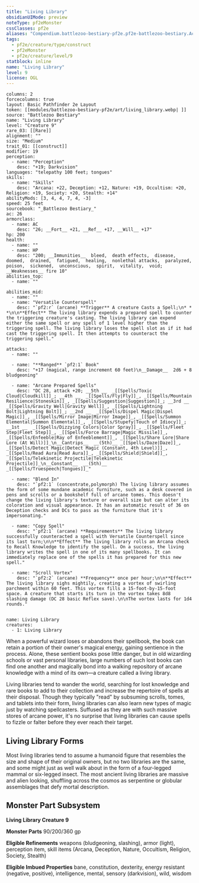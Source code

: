 ```yaml
---
title: "Living Library"
obsidianUIMode: preview
noteType: pf2eMonster
cssClasses: pf2e
aliases: "Compendium.battlezoo-bestiary-pf2e.pf2e-battlezoo-bestiary.Actor.YdhWQlUxoHSbth7m" 
tags:
  - pf2e/creature/type/construct
  - pf2eMonster
  - pf2e/creature/level/9
statblock: inline
name: "Living Library"
level: 9
license: OGL
---
```


```statblock
columns: 2
forcecolumns: true
layout: Basic Pathfinder 2e Layout
token: [[modules/battlezoo-bestiary-pf2e/art/living_library.webp| ]]
source: "Battlezoo Bestiary"
name: "Living Library"
level: "Creature 9"
rare_03: [[Rare]]
alignment: ""
size: "Medium"
trait_01: [[construct]]
modifier: 19
perception:
  - name: "Perception"
    desc: "+19; Darkvision"
languages: "telepathy 100 feet; tongues"
skills:
  - name: "Skills"
    desc: "Arcana: +22, Deception: +12, Nature: +19, Occultism: +20, Religion: +19, Society: +20, Stealth: +14"
abilityMods: [3, 4, 4, 7, 4, -3]
speed: 25 feet
sourcebook: "_Battlezoo Bestiary_"
ac: 26
armorclass:
  - name: AC
    desc: "26; __Fort__ +21, __Ref__ +17, __Will__ +17"
hp: 200
health:
  - name: ""
  - name: HP
    desc: "200; __Immunities__  bleed,  death effects,  disease,  doomed,  drained,  fatigued,  healing,  nonlethal attacks,  paralyzed,  poison,  sickened,  unconscious,  spirit,  vitality,  void; __Weaknesses__ fire 10"
abilities_top:
  - name: ""

abilities_mid:
  - name: ""
  - name: "Versatile Counterspell"
    desc: "`pf2:r` (arcane) **Trigger** A creature Casts a Spell;\n* * *\n\n**Effect** The living library expends a prepared spell to counter the triggering creature's casting. The living library can expend either the same spell or any spell of 1 level higher than the triggering spell. The living library loses the spell slot as if it had cast the triggering spell. It then attempts to counteract the triggering spell."

attacks:
  - name: ""

  - name: "**Ranged** `pf2:1` Book"
    desc: "+17 (magical, range increment 60 feet)\n__Damage__  2d6 + 8 bludgeoning"

  - name: "Arcane Prepared Spells"
    desc: "DC 28, attack +20; __5th __  _[[Spells/Toxic Cloud|Cloudkill]]_; __4th __  _[[Spells/Fly|Fly]]_, _[[Spells/Mountain Resilience|Stoneskin]]_, _[[Spells/Suggestion|Suggestion]]_; __3rd __  _[[Spells/Gravity Well|Gravity Well]]_, _[[Spells/Lightning Bolt|Lightning Bolt]]_; __2nd __  _[[Spells/Dispel Magic|Dispel Magic]]_, _[[Spells/Mirror Image|Mirror Image]]_, _[[Spells/Summon Elemental|Summon Elemental]]_, _[[Spells/Stupefy|Touch of Idiocy]]_; __1st __  _[[Spells/Dizzying Colors|Color Spray]]_, _[[Spells/Fleet Step|Fleet Step]]_, _[[Spells/Force Barrage|Magic Missile]]_, _[[Spells/Enfeeble|Ray of Enfeeblement]]_, _[[Spells/Share Lore|Share Lore (At Will)]]_\n__Cantrips__  __(5th)__ _[[Spells/Daze|Daze]]_, _[[Spells/Detect Magic|Detect Magic (Constant, 4th Level)]]_, _[[Spells/Read Aura|Read Aura]]_, _[[Spells/Shield|Shield]]_, _[[Spells/Telekinetic Projectile|Telekinetic Projectile]]_\n__Constant__  __(5th)__ _[[Spells/Truespeech|Tongues]]_"

  - name: "Blend In"
    desc: "`pf2:1` (concentrate,polymorph) The living library assumes the form of some mundane academic furniture, such as a desk covered in pens and scrolls or a bookshelf full of arcane tomes. This doesn't change the living library's texture or overall size but can alter its coloration and visual appearance. It has an automatic result of 36 on Deception checks and DCs to pass as the furniture that it's impersonating."

  - name: "Copy Spell"
    desc: "`pf2:1` (arcane) **Requirements** The living library successfully counteracted a spell with Versatile Counterspell since its last turn;\n\n**Effect** The living library rolls an Arcana check to Recall Knowledge to identify the spell. On a success, the living library writes the spell in one of its many spellbooks. It can immediately replace one of the spells it has prepared for this new spell."

  - name: "Scroll Vortex"
    desc: "`pf2:2` (arcane) **Frequency** once per hour;\n\n**Effect** The living library sighs mightily, creating a vortex of swirling parchment within 60 feet. This vortex fills a 15-foot-by-15-foot space. A creature that starts its turn in the vortex takes 8d8 slashing damage (DC 28 basic Reflex save).\n\nThe vortex lasts for 1d4 rounds."
 
```

```encounter-table
name: Living Library
creatures:
  - 1: Living Library
```



When a powerful wizard loses or abandons their spellbook, the book can retain a portion of their owner's magical energy, gaining sentience in the process. Alone, these sentient books pose little danger, but in old wizarding schools or vast personal libraries, large numbers of such lost books can find one another and magically bond into a walking repository of arcane knowledge with a mind of its own—a creature called a living library.

Living libraries tend to wander the world, searching for lost knowledge and rare books to add to their collection and increase the repertoire of spells at their disposal. Though they typically "read" by subsuming scrolls, tomes, and tablets into their form, living libraries can also learn new types of magic just by watching spellcasters. Suffused as they are with such massive stores of arcane power, it's no surprise that living libraries can cause spells to fizzle or falter before they ever reach their target.

## Living Library Forms

Most living libraries tend to assume a humanoid figure that resembles the size and shape of their original owners, but no two libraries are the same, and some might just as well walk about in the form of a four-legged mammal or six-legged insect. The most ancient living libraries are massive and alien looking, shuffling across the cosmos as serpentine or globular assemblages that defy mortal description.

## Monster Part Subsystem

**Living Library Creature 9**

**Monster Parts** 90/200/360 gp

**Eligible Refinements** weapons (bludgeoning, slashing), armor (light), perception item, skill items (Arcana, Deception, Nature, Occultism, Religion, Society, Stealth)

**Eligible Imbued Properties** bane, constitution, dexterity, energy resistant (negative, positive), intelligence, mental, sensory (darkvision), wild, wisdom
